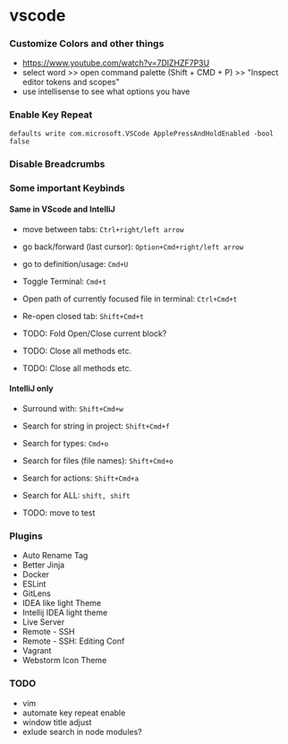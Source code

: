 # vscode

### Customize Colors and other things
 * https://www.youtube.com/watch?v=7DlZHZF7P3U
 * select word >> open command palette (Shift + CMD + P) >> "Inspect editor tokens and scopes" 
 * use intellisense to see what options you have

### Enable Key Repeat
`defaults write com.microsoft.VSCode ApplePressAndHoldEnabled -bool false`

### Disable Breadcrumbs


### Some important Keybinds
#### Same in VScode and IntelliJ
* move between tabs: `Ctrl+right/left arrow`
* go back/forward (last cursor): `Option+Cmd+right/left arrow`
* go to definition/usage: `Cmd+U`
* Toggle Terminal: `Cmd+t`
* Open path of currently focused file in terminal: `Ctrl+Cmd+t`
* Re-open closed tab: `Shift+Cmd+t`

* TODO: Fold Open/Close current block?
* TODO: Close all methods etc.
* TODO: Close all methods etc.


#### IntelliJ only
* Surround with: `Shift+Cmd+w`
* Search for string in project: `Shift+Cmd+f`
* Search for types: `Cmd+o`
* Search for files (file names): `Shift+Cmd+o`
* Search for actions: `Shift+Cmd+a`
* Search for ALL: `shift, shift`

* TODO: move to test

### Plugins
 * Auto Rename Tag
 * Better Jinja
 * Docker
 * ESLint
 * GitLens
 * IDEA like light Theme
 * Intellij IDEA light theme
 * Live Server
 * Remote - SSH
 * Remote - SSH: Editing Conf
 * Vagrant
 * Webstorm Icon Theme
### TODO
 * vim
 * automate key repeat enable
 * window title adjust
 * exlude search in node modules?
